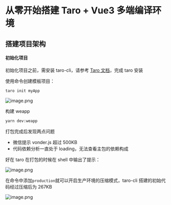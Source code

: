 # 从零开始搭建 Taro + Vue3 多端编译环境

## 搭建项目架构

#### 初始化项目

初始化项目之前，需安装 taro-cli，请参考 [Taro 文档](https://taro-docs.jd.com/taro/docs/GETTING-STARTED)，完成 taro 安装

使用命令创建模板项目：

```bash
taro init myApp
```

![image.png](https://github.com/rzhAvenir/taro-vue3-template/tree/master/ScreenShots/init.png)

构建 weapp

```bash
yarn dev:weapp
```

打包完成后发现两点问题

- 微信提示 vonder.js 超过 500KB
- 代码依赖分析一直处于 loading，无法查看主包的依赖构成

好在 taro 在打包的时候在 shell 中输出了提示：

![image.png](https://github.com/rzhAvenir/taro-vue3-template/tree/master/ScreenShots/tips.png)

在命令中添加`production`就可以开启生产环境的压缩模式，taro-cli 搭建的初始代码经过压缩后为 267KB

![image.png](https://github.com/rzhAvenir/taro-vue3-template/tree/master/ScreenShots/analyse.png)
